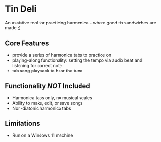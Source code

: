 # Tin Deli
 An assistive tool for practicing harmonica - where good tin sandwiches are made ;)

## Core Features 
 - provide a series of harmonica tabs to practice on
 - playing-along functionality: setting the tempo via audio beat and listening for correct note
 - tab song playback to hear the tune

## Functionality *NOT* Included
- Harmonica tabs only, no musical scales
- Ability to make, edit, or save songs
- Non-diatonic harmonica tabs

## Limitations
- Run on a Windows 11 machine